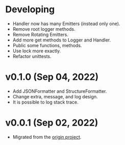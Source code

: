 # Developing

-   Handler now has many Emitters (instead only one).
-   Remove root logger methods.
-   Remove Rotating Emitters.
-   Add more get methods to Logger and Handler.
-   Public some functions, methods.
-   Use lock more exactly.
-   Refactor unittests.

# v0.1.0 (Sep 04, 2022)

-   Add JSONFormatter and StructureFormatter.
-   Change extra, message, and log design.
-   It is possible to log stack trace.

# v0.0.1 (Sep 02, 2022)

-   Migrated from the [origin project](https://github.com/xybor/xyplatform).
